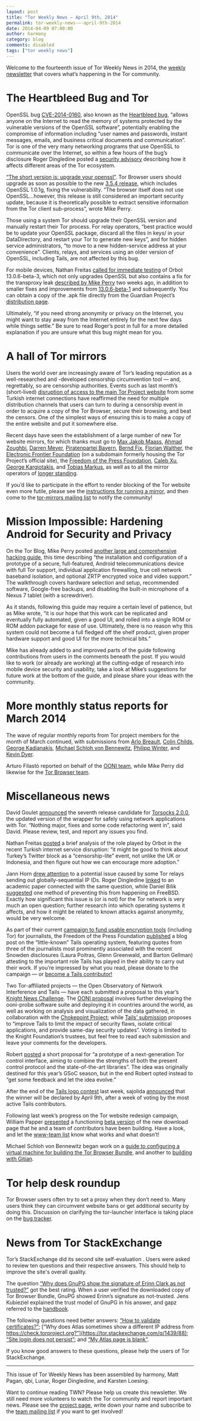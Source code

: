 ```yaml
---
layout: post
title: "Tor Weekly News — April 9th, 2014"
permalink: tor-weekly-news-—-april-9th-2014
date: 2014-04-09 07:00:00
author: harmony
category: blog
comments: disabled
tags: ["tor weekly news"]
---
```


Welcome to the fourteenth issue of Tor Weekly News in 2014, the [weekly newsletter](https://lists.torproject.org/cgi-bin/mailman/listinfo/tor-news) that covers what’s happening in the Tor community.

The Heartbleed Bug and Tor
==========================

OpenSSL bug [CVE-2014-0160](https://www.openssl.org/news/vulnerabilities.html#2014-0160), also known as the [Heartbleed bug](http://heartbleed.com/), “allows anyone on the Internet to read the memory of systems protected by the vulnerable versions of the OpenSSL software”, potentially enabling the compromise of information including “user names and passwords, instant messages, emails, and business critical documents and communication”. Tor is one of the very many networking programs that use OpenSSL to communicate over the Internet, so within a few hours of the bug’s disclosure Roger Dingledine posted a [security advisory](https://blog.torproject.org/blog/openssl-bug-cve-2014-0160) describing how it affects different areas of the Tor ecosystem.

[“The short version is: upgrade your openssl”](https://lists.torproject.org/pipermail/tor-talk/2014-April/032602.html). Tor Browser users should upgrade as soon as possible to the new [3.5.4 release](https://blog.torproject.org/blog/tor-browser-354-released), which includes OpenSSL 1.0.1g, fixing the vulnerability. “The browser itself does not use OpenSSL…however, this release is still considered an important security update, because it is theoretically possible to extract sensitive information from the Tor client sub-process”, wrote Mike Perry.

Those using a system Tor should upgrade their OpenSSL version and manually restart their Tor process. For relay operators, “best practice would be to update your OpenSSL package, discard all the files in keys/ in your DataDirectory, and restart your Tor to generate new keys”, and for hidden service administrators, “to move to a new hidden-service address at your convenience”. Clients, relays, and services using an older version of OpenSSL, including Tails, are not affected by this bug.

For mobile devices, Nathan Freitas [called for immediate testing](https://lists.mayfirst.org/pipermail/guardian-dev/2014-April/003383.html) of Orbot 13.0.6-beta-3, which not only upgrades OpenSSL but also contains a fix for the transproxy leak [described by Mike Perry](https://lists.torproject.org/pipermail/tor-talk/2014-March/032503.html) two weeks ago, in addition to smaller fixes and improvements from [13.0.6-beta-1](https://lists.mayfirst.org/pipermail/guardian-dev/2014-April/003375.html) and subsequently. You can obtain a copy of the .apk file directly from the Guardian Project’s [distribution page](https://guardianproject.info/releases/).

Ultimately, “if you need strong anonymity or privacy on the Internet, you might want to stay away from the Internet entirely for the next few days while things settle.” Be sure to read Roger’s post in full for a more detailed explanation if you are unsure what this bug might mean for you.

A hall of Tor mirrors
=====================

Users the world over are increasingly aware of Tor’s leading reputation as a well-researched and -developed censorship circumvention tool — and, regrettably, so are censorship authorities. Events such as last month’s (short-lived) [disruption of access to the main Tor Project website](https://www.eff.org/deeplinks/2014/03/when-tor-block-not-tor-block) from some Turkish internet connections have reaffirmed the need for multiple distribution channels that users can turn to during a censorship event in order to acquire a copy of the Tor Browser, secure their browsing, and beat the censors. One of the simplest ways of ensuring this is to make a copy of the entire website and put it somewhere else.

Recent days have seen the establishment of a large number of new Tor website mirrors, for which thanks must go to [Max Jakob Maass](https://lists.torproject.org/pipermail/tor-mirrors/2014-March/000497.html), [Ahmad Zoughbi](https://lists.torproject.org/pipermail/tor-mirrors/2014-March/000499.html), [Darren Meyer](https://lists.torproject.org/pipermail/tor-mirrors/2014-March/000500.html), [Piratenpartei Bayern](https://lists.torproject.org/pipermail/tor-mirrors/2014-March/000501.html), [Bernd Fix](https://lists.torproject.org/pipermail/tor-mirrors/2014-March/000505.html), [Florian Walther](https://lists.torproject.org/pipermail/tor-mirrors/2014-March/000506.html), the [Electronic Frontier Foundation](https://lists.torproject.org/pipermail/tor-mirrors/2014-March/000507.html) (on a subdomain formerly housing the Tor Project’s official site), the [Freedom of the Press Foundation](https://lists.torproject.org/pipermail/tor-mirrors/2014-March/000508.html), [Caleb Xu](https://lists.torproject.org/pipermail/tor-mirrors/2014-March/000509.html), [George Kargiotakis](https://lists.torproject.org/pipermail/tor-mirrors/2014-March/000510.html), and [Tobias Markus](https://lists.torproject.org/pipermail/tor-mirrors/2014-April/000512.html), as well as to all the mirror operators of [longer standing](https://www.torproject.org/getinvolved/mirrors).

If you’d like to participate in the effort to render blocking of the Tor website even more futile, please see the [instructions for running a mirror](https://www.torproject.org/docs/running-a-mirror), and then come to the [tor-mirrors mailing list](https://lists.torproject.org/cgi-bin/mailman/listinfo/tor-mirrors) to notify the community!

Mission Impossible: Hardening Android for Security and Privacy
==============================================================

On the Tor Blog, Mike Perry posted [another large and comprehensive hacking guide](https://blog.torproject.org/blog/mission-impossible-hardening-android-security-and-privacy), this time describing “the installation and configuration of a prototype of a secure, full-featured, Android telecommunications device with full Tor support, individual application firewalling, true cell network baseband isolation, and optional ZRTP encrypted voice and video support.” The walkthrough covers hardware selection and setup, recommended software, Google-free backups, and disabling the built-in microphone of a Nexus 7 tablet (with a screwdriver).

As it stands, following this guide may require a certain level of patience, but as Mike wrote, “it is our hope that this work can be replicated and eventually fully automated, given a good UI, and rolled into a single ROM or ROM addon package for ease of use. Ultimately, there is no reason why this system could not become a full fledged off the shelf product, given proper hardware support and good UI for the more technical bits.”

Mike has already added to and improved parts of the guide following contributions from users in the comments beneath the post. If you would like to work (or already are working) at the cutting-edge of research into mobile device security and usability, take a look at Mike’s suggestions for future work at the bottom of the guide, and please share your ideas with the community.

More monthly status reports for March 2014
==========================================

The wave of regular monthly reports from Tor project members for the month of March continued, with submissions from [Arlo Breault](https://lists.torproject.org/pipermail/tor-reports/2014-April/000497.html), [Colin Childs](https://lists.torproject.org/pipermail/tor-reports/2014-April/000499.html), [George Kadianakis](https://lists.torproject.org/pipermail/tor-reports/2014-April/000500.html), [Michael Schloh von Bennewitz](https://lists.torproject.org/pipermail/tor-reports/2014-April/000501.html), [Philipp Winter](https://lists.torproject.org/pipermail/tor-reports/2014-April/000502.html), and [Kevin Dyer](https://lists.torproject.org/pipermail/tor-reports/2014-April/000503.html).

Arturo Filastò reported on behalf of the [OONI team](https://lists.torproject.org/pipermail/tor-reports/2014-April/000496.html), while Mike Perry did likewise for the [Tor Browser team](https://lists.torproject.org/pipermail/tor-reports/2014-April/000498.html).

Miscellaneous news
==================

David Goulet [announced](https://lists.torproject.org/pipermail/tor-dev/2014-April/006649.html) the seventh release candidate for [Torsocks 2.0.0](https://gitweb.torproject.org/torsocks.git), the updated version of the wrapper for safely using network applications with Tor. “Nothing major, fixes and some code refactoring went in”, said David. Please review, test, and report any issues you find.

Nathan Freitas [posted](https://lists.torproject.org/pipermail/tor-talk/2014-April/032574.html) a brief analysis of the role played by Orbot in the recent Turkish internet service disruption: “it might be good to think about Turkey’s Twitter block as a “censorship-lite” event, not unlike the UK or Indonesia, and then figure out how we can encourage more adoption.”

Jann Horn [drew attention](https://lists.torproject.org/pipermail/tor-relays/2014-March/004199.html) to a potential issue caused by some Tor relays sending out globally-sequential IP IDs. Roger Dingledine [linked](https://lists.torproject.org/pipermail/tor-relays/2014-April/004206.html) to an academic paper connected with the same question, while Daniel Bilik [suggested](https://lists.torproject.org/pipermail/tor-relays/2014-April/004207.html) one method of preventing this from happening on FreeBSD. Exactly how significant this issue is (or is not) for the Tor network is very much an open question; further research into which operating systems it affects, and how it might be related to known attacks against anonymity, would be very welcome.

As part of their current [campaign to fund usable encryption tools](https://pressfreedomfoundation.org/bundle/encryption-tools-journalists#donate) (including Tor) for journalists, the Freedom of the Press Foundation [published](https://pressfreedomfoundation.org/blog/2014/04/help-support-little-known-privacy-tool-has-been-critical-journalists-reporting-nsa) a blog post on the “little-known” Tails operating system, featuring quotes from three of the journalists most prominently associated with the recent Snowden disclosures (Laura Poitras, Glenn Greenwald, and Barton Gellman) attesting to the important role Tails has played in their ability to carry out their work. If you’re impressed by what you read, please donate to the campaign — or [become a Tails contributor!](https://tails.boum.org/contribute/index)

Two Tor-affiliated projects — the Open Observatory of Network Interference and Tails — have each submitted a proposal to this year’s [Knight News Challenge](https://www.newschallenge.org). The [OONI proposal](https://www.newschallenge.org/challenge/2014/submissions/global-internet-monitoring-project) involves further developing the ooni-probe software suite and deploying it in countries around the world, as well as working on analysis and visualization of the data gathered, in collaboration with the [Chokepoint Project](https://chokepointproject.net/); while [Tails’ submission](https://www.newschallenge.org/challenge/2014/submissions/improve-tails-to-limit-the-impact-of-security-flaws-isolate-critical-applications-and-provide-same-day-security-updates) proposes to “improve Tails to limit the impact of security flaws, isolate critical applications, and provide same-day security updates”. Voting is limited to the Knight Foundation’s trustees, but feel free to read each submission and leave your comments for the developers.

Robert [posted](https://lists.torproject.org/pipermail/tor-dev/2014-April/006627.html) a short proposal for “a prototype of a next-generation Tor control interface, aiming to combine the strengths of both the present control protocol and the state-of-the-art libraries”. The idea was originally destined for this year’s GSoC season, but in the end Robert opted instead to “get some feedback and let the idea evolve.”

After the end of the [Tails logo contest](https://tails.boum.org/blueprint/logo/) last week, sajolida [announced](https://mailman.boum.org/pipermail/tails-dev/2014-April/005390.html) that the winner will be declared by April 9th, after a week of voting by the most active Tails contributors.

Following last week’s progress on the Tor website redesign campaign, William Papper [presented](https://lists.torproject.org/pipermail/www-team/2014-April/000301.html) a functioning [beta version](http://wpapper.github.io/tor-download-web/) of the new download page that he and a team of contributors have been building. Have a look, and let the [www-team list](https://lists.torproject.org/cgi-bin/mailman/listinfo/www-team) know what works and what doesn’t!

Michael Schloh von Bennewitz began work on a [guide to configuring a virtual machine for building the Tor Browser Bundle](https://trac.torproject.org/projects/tor/wiki/doc/TorBrowser/VMSetup), and another to [building with Gitian](https://trac.torproject.org/projects/tor/wiki/doc/TorBrowser/BuildingWithGitian).

Tor help desk roundup
=====================

Tor Browser users often try to set a proxy when they don’t need to. Many users think they can circumvent website bans or get additional security by doing this. Discussion on clarifying the tor-launcher interface is taking place on the [bug tracker](https://bugs.torproject.org/11405).

News from Tor StackExchange
===========================

Tor’s StackExchange did its second site self-evaluation [](https://meta.tor.stackexchange.com/q/196/88). Users were asked to review ten questions and their respective answers. This should help to improve the site's overall quality.

The question [“Why does GnuPG show the signature of Erinn Clark as not trusted?”](https://tor.stackexchange.com/q/1573/88) got the best rating. When a user verified the downloaded copy of Tor Browser Bundle, GnuPG showed Erinn’s signature as not-trusted. Jens Kubieziel explained the trust model of GnuPG in his answer, and gapz referred to the [handbook](http://gnupg.org/gph/en/manual/x334.html).

The following questions need better answers: [“How to validate certificates?”](https://tor.stackexchange.com/q/1584/88); [“Why does Atlas sometimes show a different IP address from https://check.torproject.org?”](https://tor.stackexchange.com/q/1439/88); [“Site login does not persist”](https://tor.stackexchange.com/q/1536/88); and [“My Atlas page is blank”](https://tor.stackexchange.com/q/1587/88).

If you know good answers to these questions, please help the users of Tor StackExchange.

* * * * *

This issue of Tor Weekly News has been assembled by harmony, Matt Pagan, qbi, Lunar, Roger Dingledine, and Karsten Loesing.

Want to continue reading TWN? Please help us create this newsletter. We still need more volunteers to watch the Tor community and report important news. Please see the [project page](https://trac.torproject.org/projects/tor/wiki/TorWeeklyNews), write down your name and subscribe to the [team mailing list](https://lists.torproject.org/cgi-bin/mailman/listinfo/news-team) if you want to get involved!
